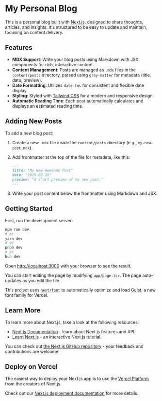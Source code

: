 # My Personal Blog

This is a personal blog built with [Next.js](https://nextjs.org), designed to share thoughts, articles, and insights. It's structured to be easy to update and maintain, focusing on content delivery.

## Features

-   **MDX Support**: Write your blog posts using Markdown with JSX components for rich, interactive content.
-   **Content Management**: Posts are managed as `.mdx` files in the `content/posts` directory, parsed using `gray-matter` for metadata (title, date, preview).
-   **Date Formatting**: Utilizes `date-fns` for consistent and flexible date display.
-   **Styling**: Styled with [Tailwind CSS](https://tailwindcss.com/) for a modern and responsive design.
-   **Automatic Reading Time**: Each post automatically calculates and displays an estimated reading time.

## Adding New Posts

To add a new blog post:
1.  Create a new `.mdx` file inside the `content/posts` directory (e.g., `my-new-post.mdx`).
2.  Add frontmatter at the top of the file for metadata, like this:

    ```markdown
    ---
    title: "My New Awesome Post"
    date: "2025-08-19"
    preview: "A short preview of my new post."
    ---
    ```
3.  Write your post content below the frontmatter using Markdown and JSX.

## Getting Started

First, run the development server:

```bash
npm run dev
# or
yarn dev
# or
pnpm dev
# or
bun dev
```

Open [http://localhost:3000](http://localhost:3000) with your browser to see the result.

You can start editing the page by modifying `app/page.tsx`. The page auto-updates as you edit the file.

This project uses [`next/font`](https://nextjs.org/docs/app/building-your-application/optimizing/fonts) to automatically optimize and load [Geist](https://vercel.com/font), a new font family for Vercel.

## Learn More

To learn more about Next.js, take a look at the following resources:

-   [Next.js Documentation](https://nextjs.org/docs) - learn about Next.js features and API.
-   [Learn Next.js](https://nextjs.org/learn) - an interactive Next.js tutorial.

You can check out [the Next.js GitHub repository](https://github.com/vercel/next.js) - your feedback and contributions are welcome!

## Deploy on Vercel

The easiest way to deploy your Next.js app is to use the [Vercel Platform](https://vercel.com/new?utm_medium=default-template&filter=next.js&utm_source=create-next-app&utm_campaign=create-next-app-readme) from the creators of Next.js.

Check out our [Next.js deployment documentation](https://nextjs.org/docs/app/building-your-application/deploying) for more details.